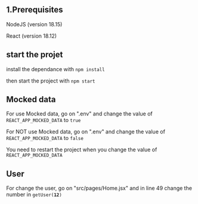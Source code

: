
<h2>1.Prerequisites</h2>
<p>NodeJS (version 18.15)</p> 
<p>React (version 18.12)</p> 

<h2> start the projet</h2>
<p>install the dependance with <code>npm install </code></p>
<p>then start the project with <code>npm start </code></p>

<h2> Mocked data</h2>
<p>For use Mocked data, go on ".env" and change the value of <code>REACT_APP_MOCKED_DATA</code> to <code>true</code></p>
<p>For NOT use Mocked data, go on ".env" and change the value of <code>REACT_APP_MOCKED_DATA</code> to <code>false</code></p>
<p>You need to restart the project when you change the value of <code>REACT_APP_MOCKED_DATA</code>

<h2>User</h2>
<p> For change the user, go on "src/pages/Home.jsx" and in line 49 change the number in <code>getUser(<strong>12</strong>)</code> </p>